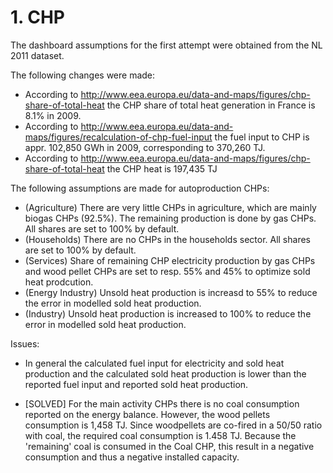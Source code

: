 # 1. CHP 

The dashboard assumptions for the first attempt were obtained from the NL 2011 dataset.


The following changes were made:

- According to http://www.eea.europa.eu/data-and-maps/figures/chp-share-of-total-heat the CHP share of total heat generation in France is 8.1% in 2009.
- According to http://www.eea.europa.eu/data-and-maps/figures/recalculation-of-chp-fuel-input the fuel input to CHP is appr. 102,850 GWh in 2009, corresponding to 370,260 TJ.
- According to http://www.eea.europa.eu/data-and-maps/figures/chp-share-of-total-heat the CHP heat is 197,435 TJ


The following assumptions are made for autoproduction CHPs:

- (Agriculture) There are very little CHPs in agriculture, which are mainly biogas CHPs (92.5%). The remaining production is done by gas CHPs. All shares are set to 100% by default.
- (Households) There are no CHPs in the households sector. All shares are set to 100% by default.
- (Services) Share of remaining CHP electricity production by gas CHPs and wood pellet CHPs are set to resp. 55% and 45% to optimize sold heat prodcution.
- (Energy Industry) Unsold heat production is increasd to 55% to reduce the error in modelled sold heat production.
- (Industry) Unsold heat production is increased to 100% to reduce the error in modelled sold heat production.


Issues:

- In general the calculated fuel input for electricity and sold heat production and the calculated sold heat production is lower than the reported fuel input and reported sold heat production.

- [SOLVED] For the main activity CHPs there is no coal consumption reported on the energy balance. However, the wood pellets consumption is 1,458 TJ. Since woodpellets are co-fired in a 50/50 ratio with coal, the required coal consumption is 1.458 TJ. Because the 'remaining' coal is consumed in the Coal CHP, this result in a negative consumption and thus a negative installed capacity.
